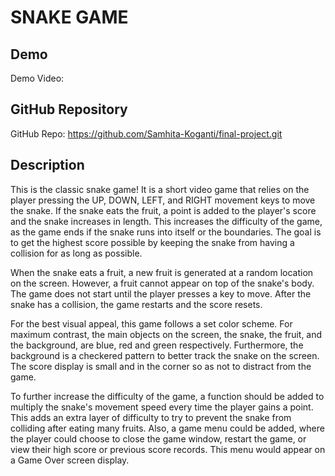 # SNAKE GAME

## Demo
Demo Video: <URL>

## GitHub Repository
GitHub Repo: <https://github.com/Samhita-Koganti/final-project.git>

## Description

This is the classic snake game!  It is a short video game that relies on the player pressing the UP, DOWN, LEFT, and RIGHT movement keys to move the snake.  If the snake eats the fruit, a point is added to the player's score and the snake increases in length.  This increases the difficulty of the game, as the game ends if the snake runs into itself or the boundaries.  The goal is to get the highest score possible by keeping the snake from having a collision for as long as possible.

When the snake eats a fruit, a new fruit is generated at a random location on the screen.  However, a fruit cannot appear on top of the snake's body.  The game does not start until the player presses a key to move.  After the snake has a collision, the game restarts and the score resets.

For the best visual appeal, this game follows a set color scheme.  For maximum contrast, the main objects on the screen, the snake, the fruit, and the background, are blue, red and green respectively.  Furthermore, the background is a checkered pattern to better track the snake on the screen.  The score display is small and in the corner so as not to distract from the game.

To further increase the difficulty of the game, a function should be added to multiply the snake's movement speed every time the player gains a point.  This adds an extra layer of difficulty to try to prevent the snake from colliding after eating many fruits.  Also, a game menu could be added, where the player could choose to close the game window, restart the game, or view their high score or previous score records.  This menu would appear on a Game Over screen display.
